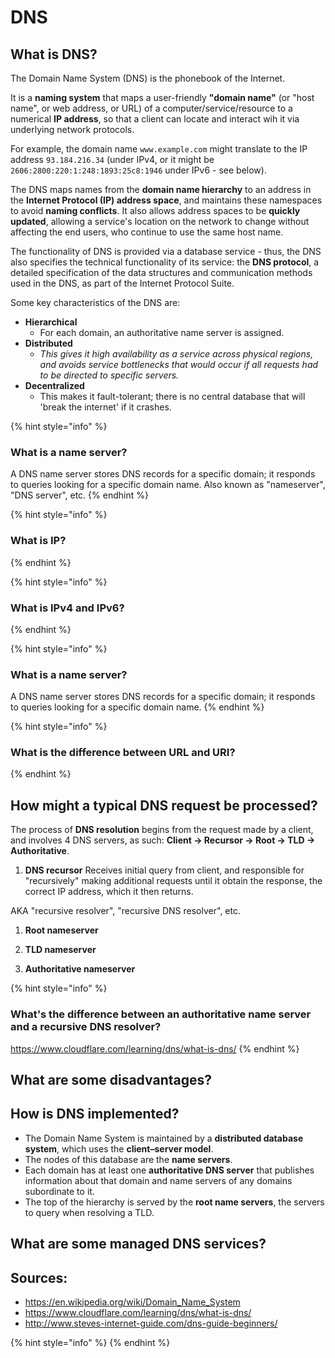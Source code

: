 # DNS

## What is DNS? 
The Domain Name System (DNS) is the phonebook of the Internet. 

It is a **naming system** that maps a user-friendly **"domain name"** (or "host name", or web address, or URL) of a computer/service/resource to a numerical **IP address**, so that a client can locate and interact wih it via underlying network protocols. 

For example, the domain name `www.example.com` might translate to the IP address `93.184.216.34` (under IPv4, or it might be `2606:2800:220:1:248:1893:25c8:1946` under IPv6 - see below). 

The DNS maps names from the **domain name hierarchy** to an address in the **Internet Protocol (IP) address space**, and maintains these namespaces to avoid **naming conflicts**. It also allows address spaces to be **quickly updated**, allowing a service's location on the network to change without affecting the end users, who continue to use the same host name. 

The functionality of DNS is provided via a database service - thus, the DNS also specifies the technical functionality of its service: the **DNS protocol**, a detailed specification of the data structures and communication methods used in the DNS, as part of the Internet Protocol Suite.

Some key characteristics of the DNS are: 
- **Hierarchical**
  - For each domain, an authoritative name server is assigned. 
- **Distributed**
  - *This gives it high availability as a service across physical regions, and avoids service bottlenecks that would occur if all requests had to be directed to specific servers.*
- **Decentralized**
  - This makes it fault-tolerant; there is no central database that will 'break the internet' if it crashes. 

{% hint style="info" %}
### What is a name server?   
A DNS name server stores DNS records for a specific domain; it responds to queries looking for a specific domain name. Also known as "nameserver", "DNS server", etc. 
{% endhint %}

{% hint style="info" %}
### What is IP?  
{% endhint %}

{% hint style="info" %}
### What is IPv4 and IPv6? 
{% endhint %}

{% hint style="info" %}
### What is a name server?   
A DNS name server stores DNS records for a specific domain; it responds to queries looking for a specific domain name. 
{% endhint %}

{% hint style="info" %}
### What is the difference between URL and URI? 
{% endhint %}

## How might a typical DNS request be processed? 
The process of **DNS resolution** begins from the request made by a client, and involves 4 DNS servers, as such: **Client -> Recursor -> Root -> TLD -> Authoritative**.

1. **DNS recursor**
Receives initial query from client, and responsible for "recursively" making additional requests until it obtain the response, the correct IP address, which it then returns.  

AKA "recursive resolver", "recursive DNS resolver", etc. 

1. **Root nameserver**

2. **TLD nameserver**

3. **Authoritative nameserver**

{% hint style="info" %}
### What's the difference between an authoritative name server and a recursive DNS resolver? 
https://www.cloudflare.com/learning/dns/what-is-dns/ 
{% endhint %}

## What are some disadvantages?

## How is DNS implemented? 

- The Domain Name System is maintained by a **distributed database system**, which uses the **client–server model**. 
- The nodes of this database are the **name servers**. 
- Each domain has at least one **authoritative DNS server** that publishes information about that domain and name servers of any domains subordinate to it. 
- The top of the hierarchy is served by the **root name servers**, the servers to query when resolving a TLD.

## What are some managed DNS services?


## Sources:
- https://en.wikipedia.org/wiki/Domain_Name_System
- https://www.cloudflare.com/learning/dns/what-is-dns/
- http://www.steves-internet-guide.com/dns-guide-beginners/

{% hint style="info" %}
{% endhint %}

